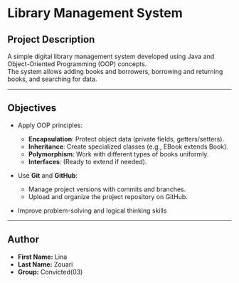 # Library Management System

## Project Description
A simple digital library management system developed using Java and Object-Oriented Programming (OOP) concepts.  
The system allows adding books and borrowers, borrowing and returning books, and searching for data.

---

## Objectives
- Apply OOP principles:
  - **Encapsulation**: Protect object data (private fields, getters/setters).
  - **Inheritance**: Create specialized classes (e.g., EBook extends Book).
  - **Polymorphism**: Work with different types of books uniformly.
  - **Interfaces**: (Ready to extend if needed).

- Use **Git** and **GitHub**:
  - Manage project versions with commits and branches.
  - Upload and organize the project repository on GitHub.

- Improve problem-solving and logical thinking skills
-------------------------------
## Author
- **First Name:** Lina
- **Last Name:** Zouari
- **Group:** Convicted(03)
